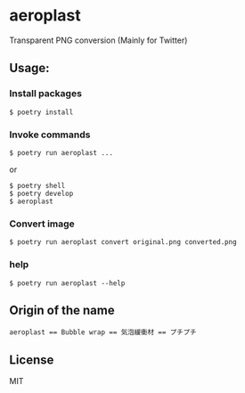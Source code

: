 # aeroplast

Transparent PNG conversion (Mainly for Twitter)

## Usage:

### Install packages

```shell
$ poetry install
```

### Invoke commands

```shell
$ poetry run aeroplast ...
```

or

```shell
$ poetry shell
$ poetry develop
$ aeroplast
```

### Convert image

```shell
$ poetry run aeroplast convert original.png converted.png
```

### help

```shell
$ poetry run aeroplast --help
```

## Origin of the name

```
aeroplast == Bubble wrap == 気泡緩衝材 == プチプチ
```

## License

MIT
